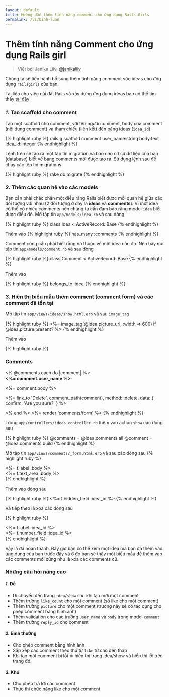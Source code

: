 ```yaml
---
layout: default
title: Hướng dẫn thêm tính năng comment cho ứng dụng Rails Girls
permalink: /vi/binh-luan
---
```


# Thêm tính năng Comment cho ứng dụng Rails girl
> Viết bởi Janika Liiv, [@janikaliiv](https://twitter.com/janikaliiv)

Chúng ta sẽ tiến hành bổ sung thêm tính năng comment vào ideas cho ứng dụng `railsgirls` của bạn.

Tài liệu cho việc cài đặt Rails và xây dựng ứng dụng ideas bạn có thể tìm thấy [tại đây](/app)

### *1.* Tạo scaffold cho comment

Tạo một scaffold cho comment, với tên người comment, body của comment (nội dung comment) và tham chiếu (liên kết) đến bảng ideas (`idea_id`)

{% highlight ruby %}
rails g scaffold comment user_name:string body:text idea_id:integer
{% endhighlight %}

Lệnh trên sẽ tạo ra một tập tin migration và báo cho cơ sở dữ liệu của bạn (database) biết về bảng comments mới được tạo ra. Sử dụng lệnh sau để chạy các tệp tin migrations

{% highlight ruby %}
rake db:migrate
{% endhighlight %}

### *2.* Thêm các quan hệ vào các models

Bạn cần phải chắc chắn một điều rằng Rails biết được mỗi quan hệ giữa các đối tượng với nhau (2 đối tượng ở đây là **ideas** và **comments**). Vì một idea có thể có nhiều comments nên chúng ta cần đảm bảo rằng model `idea` biết được điều đó. Mở tập tin `app/models/idea.rb` và sau dòng

{% highlight ruby %}
class Idea < ActiveRecord::Base
{% endhighlight %}

Thêm vào
{% highlight ruby %}
has_many :comments
{% endhighlight %}

Comment cũng cần phải biết rằng nó thuộc về một idea nào đó. Nên hãy mở tập tin `app/models/comment.rb` và sau dòng

{% highlight ruby %}
class Comment < ActiveRecord::Base
{% endhighlight %}

Thêm vào

{% highlight ruby %}
belongs_to :idea
{% endhighlight %}

### *3.* Hiển thị biểu mẫu thêm comment (comment form) và các comment đã tồn tại

Mở tập tin `app/views/ideas/show.html.erb` và sau `image_tag`

{% highlight ruby %}
<%= image_tag(@idea.picture_url, :width => 600) if @idea.picture.present? %>
{% endhighlight %}

Thêm vào

{% highlight ruby %}
<h3>Comments</h3>
<% @comments.each do |comment| %>
  <div>
    <strong><%= comment.user_name %></strong>
    <br />
    <p><%= comment.body %></p>
    <p><%= link_to 'Delete', comment_path(comment), method: :delete, data: { confirm: 'Are you sure?' } %></p>
  </div>
<% end %>
<%= render 'comments/form' %>
{% endhighlight %}

Trong `app/controllers/ideas_controller.rb` thêm vào action `show` các dòng sau

{% highlight ruby %}
@comments = @idea.comments.all
@comment = @idea.comments.build
{% endhighlight %}

Mở tập tin `app/views/comments/_form.html.erb` và sau các dòng sau
{% highlight ruby %}
 <div class="field">
    <%= f.label :body %><br />
    <%= f.text_area :body %>
  </div>
{% endhighlight %}

Thêm vào dòng sau

{% highlight ruby %}
<%= f.hidden_field :idea_id %>
{% endhighlight %}

Và tiếp theo là xóa các dòng sau

{% highlight ruby %}
<div class="field">
  <%= f.label :idea_id %><br>
  <%= f.number_field :idea_id %>
</div>
{% endhighlight %}

Vậy là đã hoàn thành. Bây giờ bạn có thể xem một idea mà bạn đã thêm vào ứng dụng của bạn trước đây và ở đó bạn sẽ thấy một biểu mẫu để thêm vào các comments mới cũng như là xóa các comments cũ.

### Những câu hỏi nâng cao

#### *1.* Dễ

- Di chuyển đến trang `idea/show` sau khi tạo mới một comment
- Thêm trường `like_count` cho một comment (số like cho một comment)
- Thêm trường `picture` cho một comment (trường này sẽ có tác dụng cho phép comment bằng hình ảnh)
- Thêm validation cho các trường `user_name` và `body` trong model `comment`
- Thêm trường `reply_id` cho comment

#### *2.* Bình thường
- Cho phép comment bằng hình ảnh
- Sắp xếp các comment theo thứ tự `like` từ cao đến thấp
- Khi tạo một comment bị lỗi => hiển thị trang idea/show và hiển thị lỗi trên trang đó.

#### *3.* Khó
- Cho phép trả lời các comment
- Thực thi chức năng like cho một comment
